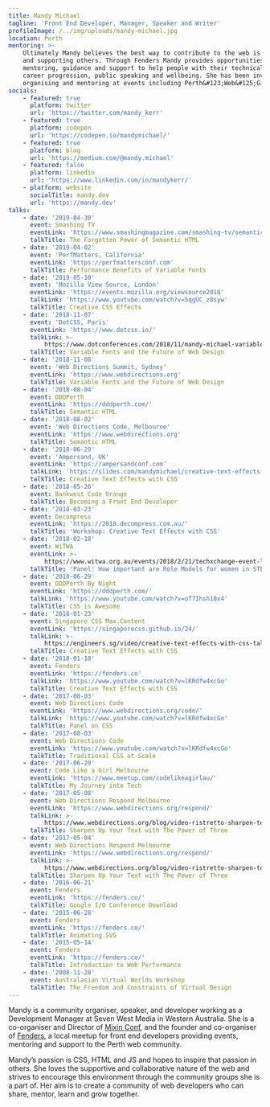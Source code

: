 ```yaml
---
title: Mandy Michael
tagline: 'Front End Developer, Manager, Speaker and Writer'
profileImage: /../img/uploads/mandy-michael.jpg
location: Perth
mentoring: >-
    Ultimately Mandy believes the best way to contribute to the web is by helping
    and supporting others. Through Fenders Mandy provides opportunities,
    mentoring, guidance and support to help people with their technical skills,
    career progression, public speaking and wellbeing. She has been involved in
    organising and mentoring at events including Perth&#123;Web&#125;Girls.
socials:
    - featured: true
      platform: twitter
      url: 'https://twitter.com/mandy_kerr'
    - featured: true
      platform: codepen
      url: 'https://codepen.io/mandymichael/'
    - featured: true
      platform: blog
      url: 'https://medium.com/@mandy.michael'
    - featured: false
      platform: linkedin
      url: 'https://www.linkedin.com/in/mandykerr/'
    - platform: website
      socialTitle: mandy.dev
      url: 'https://mandy.dev'
talks:
    - date: '2019-04-30'
      event: Smashing TV
      eventLink: 'https://www.smashingmagazine.com/smashing-tv/semantic-html-mandy-michael/'
      talkTitle: The Forgotten Power of Semantic HTML
    - date: '2019-04-02'
      event: 'PerfMatters, California'
      eventLink: 'https://perfmattersconf.com'
      talkTitle: Performance Benefits of Variable Fonts
    - date: '2019-05-10'
      event: 'Mozilla View Source, London'
      eventLink: 'https://events.mozilla.org/viewsource2018'
      talkLink: 'https://www.youtube.com/watch?v=5qgUC_z8syw'
      talkTitle: Creative CSS Effects
    - date: '2018-11-07'
      event: 'DotCSS, Paris'
      eventLink: 'https://www.dotcss.io/'
      talkLink: >-
          https://www.dotconferences.com/2018/11/mandy-michael-variable-fonts-and-the-future-of-web-design
      talkTitle: Variable Fonts and the Future of Web Design
    - date: '2018-11-08'
      event: 'Web Directions Summit, Sydney'
      eventLink: 'https://www.webdirections.org'
      talkTitle: Variable Fonts and the Future of Web Design
    - date: '2018-08-04'
      event: DDDPerth
      eventLink: 'https://dddperth.com/'
      talkTitle: Semantic HTML
    - date: '2018-08-02'
      event: 'Web Directions Code, Melbourne'
      eventLink: 'https://www.webdirections.org'
      talkTitle: Semantic HTML
    - date: '2018-06-29'
      event: 'Ampersand, UK'
      eventLink: 'https://ampersandconf.com'
      talkLink: 'https://slides.com/mandymichael/creative-text-effects-with-css-7'
      talkTitle: Creative Text Effects with CSS
    - date: '2018-05-26'
      event: Bankwest Code Orange
      talkTitle: Becoming a Front End Developer
    - date: '2018-03-23'
      event: Decompress
      eventLink: 'https://2018.decompress.com.au/'
      talkTitle: 'Workshop: Creative Text Effects with CSS'
    - date: '2018-02-18'
      event: WiTWA
      eventLink: >-
          https://www.witwa.org.au/events/2018/2/21/techxchange-event-leadership-in-tech-the-importance-of-role-models
      talkTitle: 'Panel: How important are Role Models for women in STEM?'
    - date: '2018-06-29'
      event: DDDPerth By Night
      eventLink: 'https://dddperth.com/'
      talkLink: 'https://www.youtube.com/watch?v=oT7Ihsh10x4'
      talkTitle: CSS is Awesome
    - date: '2018-01-23'
      event: Singapore CSS Max.Content
      eventLink: 'https://singaporecss.github.io/24/'
      talkLink: >-
          https://engineers.sg/video/creative-text-effects-with-css-talk-css-24-max-content-edition-singaporecss--2244
      talkTitle: Creative Text Effects with CSS
    - date: '2018-01-18'
      event: Fenders
      eventLink: 'https://fenders.co'
      talkLink: 'https://www.youtube.com/watch?v=lKRdfw4xcGo'
      talkTitle: Creative Text Effects with CSS
    - date: '2017-08-03'
      event: Web Directions Code
      eventLink: 'https://www.webdirections.org/code/'
      talkLink: 'https://www.youtube.com/watch?v=lKRdfw4xcGo'
      talkTitle: Panel on CSS
    - date: '2017-08-03'
      event: Web Directions Code
      eventLink: 'https://www.youtube.com/watch?v=lKRdfw4xcGo'
      talkTitle: Traditional CSS at Scale
    - date: '2017-06-20'
      event: Code Like a Girl Melbourne
      eventLink: 'https://www.meetup.com/codelikeagirlau/'
      talkTitle: My Journey into Tech
    - date: '2017-05-08'
      event: Web Directions Respond Melbourne
      eventLink: 'https://www.webdirections.org/respond/'
      talkLink: >-
          https://www.webdirections.org/blog/video-ristretto-sharpen-text-mandy-michael/
      talkTitle: Sharpen Up Your Text with The Power of Three
    - date: '2017-05-04'
      event: Web Directions Respond Melbourne
      eventLink: 'https://www.webdirections.org/respond/'
      talkLink: >-
          https://www.webdirections.org/blog/video-ristretto-sharpen-text-mandy-michael/
      talkTitle: Sharpen Up Your Text with The Power of Three
    - date: '2016-06-21'
      event: Fenders
      eventLink: 'https://fenders.co/'
      talkTitle: Google I/O Conference Download
    - date: '2015-06-28'
      event: Fenders
      eventLink: 'https://fenders.co/'
      talkTitle: Animating SVG
    - date: '2015-05-14'
      event: Fenders
      eventLink: 'https://fenders.co/'
      talkTitle: Introduction to Web Performance
    - date: '2008-11-28'
      event: Australasian Virtual Worlds Workshop
      talkTitle: The Freedom and Constraints of Virtual Design
---
```


Mandy is a community organiser, speaker, and developer working as a Development Manager at Seven West Media in Western Australia. She is a co-organiser and Director of [Mixin Conf](https://mixinconf.com/), and the founder and co-organiser of [Fenders](https://fenders.co/), a local meetup for front end developers providing events, mentoring and support to the Perth web community.

Mandy’s passion is CSS, HTML and JS and hopes to inspire that passion in others. She loves the supportive and collaborative nature of the web and strives to encourage this environment through the community groups she is a part of. Her aim is to create a community of web developers who can share, mentor, learn and grow together.

